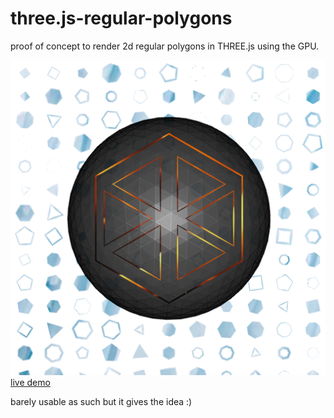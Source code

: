 # three.js-regular-polygons
proof of concept to render 2d regular polygons in THREE.js using the GPU.

<a href="http://barradeau.com/git/three.js-regular-polygons/codepen/index.html" target="_blank">
<img src="https://github.com/nicoptere/three.js-regular-polygons/blob/master/img/cover.png"><br>
live demo</a>

barely usable as such but it gives the idea :)
